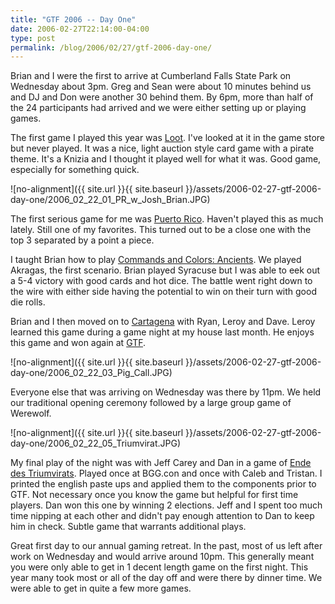 ```yaml
---
title: "GTF 2006 -- Day One"
date: 2006-02-27T22:14:00-04:00
type: post
permalink: /blog/2006/02/27/gtf-2006-day-one/
---
```

Brian and I were the first to arrive at Cumberland Falls State Park on Wednesday about 3pm. Greg and Sean were about 10 minutes behind us and DJ and Don were another 30 behind them. By 6pm, more than half of the 24 participants had arrived and we were either setting up or playing games.

The first game I played this year was [Loot](https://www.boardgamegeek.com/game/770). I've looked at it in the game store but never played. It was a nice, light auction style card game with a pirate theme. It's a Knizia and I thought it played well for what it was. Good game, especially for something quick.

![no-alignment]({{ site.url }}{{ site.baseurl }}/assets/2006-02-27-gtf-2006-day-one/2006_02_22_01_PR_w_Josh_Brian.JPG)

The first serious game for me was [Puerto Rico](https://www.boardgamegeek.com/game/3076). Haven't played this as much lately. Still one of my favorites. This turned out to be a close one with the top 3 separated by a point a piece.

I taught Brian how to play [Commands and Colors: Ancients](https://www.boardgamegeek.com/game/14105). We played Akragas, the first scenario. Brian played Syracuse but I was able to eek out a 5-4 victory with good cards and hot dice. The battle went right down to the wire with either side having the potential to win on their turn with good die rolls.

Brian and I then moved on to [Cartagena](https://www.boardgamegeek.com/game/826) with Ryan, Leroy and Dave. Leroy learned this game during a game night at my house last month. He enjoys this game and won again at [GTF](https://www.gtfgamers.org/).

![no-alignment]({{ site.url }}{{ site.baseurl }}/assets/2006-02-27-gtf-2006-day-one/2006_02_22_03_Pig_Call.JPG)

Everyone else that was arriving on Wednesday was there by 11pm. We held our traditional opening ceremony followed by a large group game of Werewolf.

![no-alignment]({{ site.url }}{{ site.baseurl }}/assets/2006-02-27-gtf-2006-day-one/2006_02_22_05_Triumvirat.JPG)

My final play of the night was with Jeff Carey and Dan in a game of [Ende des Triumvirats](https://www.boardgamegeek.com/game/20134). Played once at BGG.con and once with Caleb and Tristan. I printed the english paste ups and applied them to the components prior to GTF. Not necessary once you know the game but helpful for first time players. Dan won this one by winning 2 elections. Jeff and I spent too much time nipping at each other and didn't pay enough attention to Dan to keep him in check. Subtle game that warrants additional plays.

Great first day to our annual gaming retreat. In the past, most of us left after work on Wednesday and would arrive around 10pm. This generally meant you were only able to get in 1 decent length game on the first night. This year many took most or all of the day off and were there by dinner time. We were able to get in quite a few more games.
